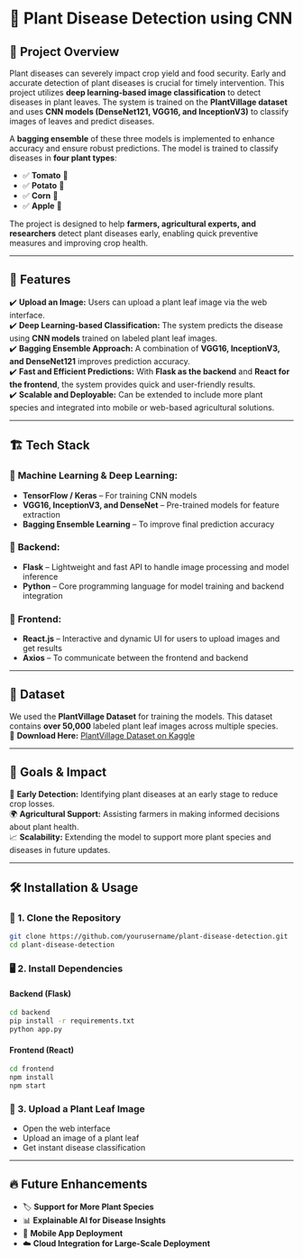 # 🌿 Plant Disease Detection using CNN

## 📝 Project Overview
Plant diseases can severely impact crop yield and food security. Early and accurate detection of plant diseases is crucial for timely intervention. This project utilizes **deep learning-based image classification** to detect diseases in plant leaves. The system is trained on the **PlantVillage dataset** and uses **CNN models (DenseNet121, VGG16, and InceptionV3)** to classify images of leaves and predict diseases.

A **bagging ensemble** of these three models is implemented to enhance accuracy and ensure robust predictions. The model is trained to classify diseases in **four plant types**:
- ✅ **Tomato** 🍅
- ✅ **Potato** 🥔
- ✅ **Corn** 🌽
- ✅ **Apple** 🍏

The project is designed to help **farmers, agricultural experts, and researchers** detect plant diseases early, enabling quick preventive measures and improving crop health.

---

## 🚀 Features
✔️ **Upload an Image:** Users can upload a plant leaf image via the web interface.  
✔️ **Deep Learning-based Classification:** The system predicts the disease using **CNN models** trained on labeled plant leaf images.  
✔️ **Bagging Ensemble Approach:** A combination of **VGG16, InceptionV3, and DenseNet121** improves prediction accuracy.  
✔️ **Fast and Efficient Predictions:** With **Flask as the backend** and **React for the frontend**, the system provides quick and user-friendly results.  
✔️ **Scalable and Deployable:** Can be extended to include more plant species and integrated into mobile or web-based agricultural solutions.  

---

## 🏗️ Tech Stack
### 🔹 **Machine Learning & Deep Learning:**
- **TensorFlow / Keras** – For training CNN models
- **VGG16, InceptionV3, and DenseNet** – Pre-trained models for feature extraction
- **Bagging Ensemble Learning** – To improve final prediction accuracy

### 🔹 **Backend:**
- **Flask** – Lightweight and fast API to handle image processing and model inference
- **Python** – Core programming language for model training and backend integration

### 🔹 **Frontend:**
- **React.js** – Interactive and dynamic UI for users to upload images and get results
- **Axios** – To communicate between the frontend and backend

---

## 📂 Dataset
We used the **PlantVillage Dataset** for training the models. This dataset contains **over 50,000** labeled plant leaf images across multiple species.  
🔗 **Download Here:** [PlantVillage Dataset on Kaggle](https://www.kaggle.com/datasets/emmarex/plantdisease)  

---

## 🎯 Goals & Impact
🌱 **Early Detection:** Identifying plant diseases at an early stage to reduce crop losses.  
🌍 **Agricultural Support:** Assisting farmers in making informed decisions about plant health.  
📈 **Scalability:** Extending the model to support more plant species and diseases in future updates.  

---

## 🛠 Installation & Usage

### 🔧 1. Clone the Repository
```bash
git clone https://github.com/yourusername/plant-disease-detection.git  
cd plant-disease-detection
```

### 🖥️ 2. Install Dependencies  
#### Backend (Flask)
```bash
cd backend  
pip install -r requirements.txt  
python app.py
```

#### Frontend (React)
```bash
cd frontend  
npm install  
npm start
```

### 📸 3. Upload a Plant Leaf Image
- Open the web interface  
- Upload an image of a plant leaf  
- Get instant disease classification  

---

## 🔥 Future Enhancements
- 🏷️ **Support for More Plant Species**  
- 📊 **Explainable AI for Disease Insights**  
- 📱 **Mobile App Deployment**  
- ☁️ **Cloud Integration for Large-Scale Deployment**  


